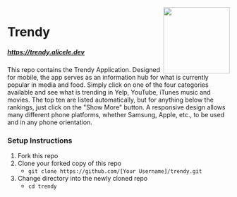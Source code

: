 <img align="right" width="150" src="components/css/images/star.png">

# Trendy

##### https://trendy.alicele.dev

This repo contains the Trendy Application. Designed for mobile, the app serves as an information hub for what is currently popular in media and food. Simply click on one of the four categories available and see what is trending in Yelp, YouTube, iTunes music and movies. The top ten are listed automatically, but for anything below the rankings, just click on the "Show More" button. A responsive design allows many different phone platforms, whether Samsung, Apple, etc., to be used and in any phone orientation. 

### Setup Instructions

1. Fork this repo
1. Clone your forked copy of this repo
   - `git clone https://github.com/[Your Username]/trendy.git`
1. Change directory into the newly cloned repo
   - `cd trendy`
